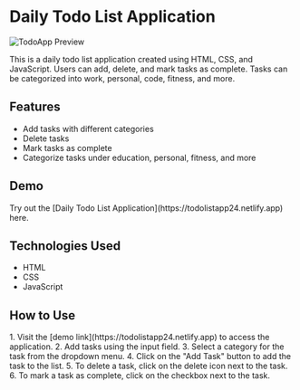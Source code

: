 <h1> Daily Todo List Application </h1>

![TodoApp Preview](https://github.com/cdsapp01110/TodoListApp/assets/145883353/a59053bb-6268-401c-a1db-b142baf4c1fc)

This is a daily todo list application created using HTML, CSS, and JavaScript. Users can add, delete, and mark tasks as complete. Tasks can be categorized into work, personal, code, fitness, and more.

<h2> Features </h2>
<ul>
<li>Add tasks with different categories</li>
<li> Delete tasks </li>
<li> Mark tasks as complete </li>
<li> Categorize tasks under education, personal, fitness, and more </li>
</ul>


<h2> Demo </h2>
Try out the [Daily Todo List Application](https://todolistapp24.netlify.app) here.

<h2> Technologies Used </h2>
<ul>
<li>HTML</li>
<li>CSS</li>
<li>JavaScript</li>
</ul>


<h2> How to Use </h2>
1. Visit the [demo link](https://todolistapp24.netlify.app) to access the application.
2. Add tasks using the input field.
3. Select a category for the task from the dropdown menu.
4. Click on the "Add Task" button to add the task to the list.
5. To delete a task, click on the delete icon next to the task.
6. To mark a task as complete, click on the checkbox next to the task.

